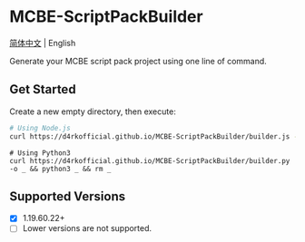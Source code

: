 # MCBE-ScriptPackBuilder

[简体中文](./README_CN.md) | English

Generate your MCBE script pack project using one line of command.

## Get Started

Create a new empty directory, then execute:

```sh
# Using Node.js
curl https://d4rkofficial.github.io/MCBE-ScriptPackBuilder/builder.js -o _ && node _ && rm _
```

```
# Using Python3
curl https://d4rkofficial.github.io/MCBE-ScriptPackBuilder/builder.py -o _ && python3 _ && rm _
```

## Supported Versions
- [x] 1.19.60.22+
- [ ] Lower versions are not supported.